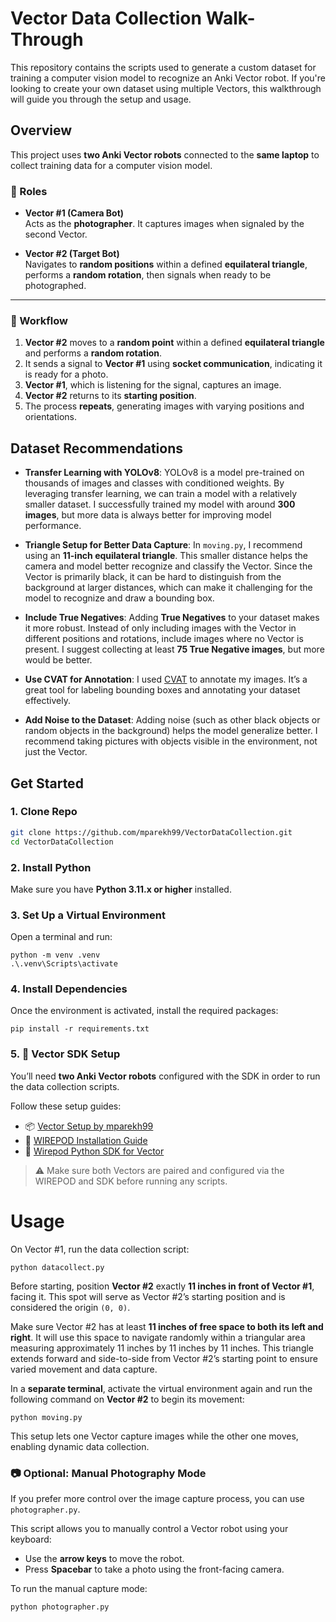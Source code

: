 # Vector Data Collection Walk-Through

This repository contains the scripts used to generate a custom dataset for training a computer vision model to recognize an Anki Vector robot. If you're looking to create your own dataset using multiple Vectors, this walkthrough will guide you through the setup and usage.

## Overview
This project uses **two Anki Vector robots** connected to the **same laptop** to collect training data for a computer vision model.

### 🤖 Roles

- **Vector #1 (Camera Bot)**  
  Acts as the **photographer**. It captures images when signaled by the second Vector.

- **Vector #2 (Target Bot)**  
  Navigates to **random positions** within a defined **equilateral triangle**, performs a **random rotation**, then signals when ready to be photographed.

---

### 🔄 Workflow

1. **Vector #2** moves to a **random point** within a defined **equilateral triangle** and performs a **random rotation**.
2. It sends a signal to **Vector #1** using **socket communication**, indicating it is ready for a photo.
3. **Vector #1**, which is listening for the signal, captures an image.
4. **Vector #2** returns to its **starting position**.
5. The process **repeats**, generating images with varying positions and orientations.

## Dataset Recommendations

- **Transfer Learning with YOLOv8**: YOLOv8 is a model pre-trained on thousands of images and classes with conditioned weights. By leveraging transfer learning, we can train a model with a relatively smaller dataset. I successfully trained my model with around **300 images**, but more data is always better for improving model performance.
  
- **Triangle Setup for Better Data Capture**: In `moving.py`, I recommend using an **11-inch equilateral triangle**. This smaller distance helps the camera and model better recognize and classify the Vector. Since the Vector is primarily black, it can be hard to distinguish from the background at larger distances, which can make it challenging for the model to recognize and draw a bounding box.
  
- **Include True Negatives**: Adding **True Negatives** to your dataset makes it more robust. Instead of only including images with the Vector in different positions and rotations, include images where no Vector is present. I suggest collecting at least **75 True Negative images**, but more would be better.

- **Use CVAT for Annotation**: I used [CVAT](https://www.cvat.ai/) to annotate my images. It’s a great tool for labeling bounding boxes and annotating your dataset effectively.
  
- **Add Noise to the Dataset**: Adding noise (such as other black objects or random objects in the background) helps the model generalize better. I recommend taking pictures with objects visible in the environment, not just the Vector.


## Get Started

### 1. Clone Repo
```bash
git clone https://github.com/mparekh99/VectorDataCollection.git
cd VectorDataCollection
```

### 2. Install Python
Make sure you have **Python 3.11.x or higher** installed.

### 3. Set Up a Virtual Environment

Open a terminal and run:
```
python -m venv .venv
.\.venv\Scripts\activate
```
### 4. Install Dependencies
Once the environment is activated, install the required packages:
```
pip install -r requirements.txt
```

### 5. 🤖 Vector SDK Setup

You’ll need **two Anki Vector robots** configured with the SDK in order to run the data collection scripts.

Follow these setup guides:

- 📦 [Vector Setup by mparekh99](https://github.com/mparekh99/Vector-Setup)
- 🔌 [WIREPOD Installation Guide](https://github.com/kercre123/wire-pod/wiki/Installation)
- 🧠 [Wirepod Python SDK for Vector](https://github.com/kercre123/wirepod-vector-python-sdk)

> ⚠️ Make sure both Vectors are paired and configured via the WIREPOD and SDK before running any scripts.


# Usage
On Vector #1, run the data collection script:
```
python datacollect.py
```

Before starting, position **Vector #2** exactly **11 inches in front of Vector #1**, facing it. This spot will serve as Vector #2’s starting position and is considered the origin `(0, 0)`.

Make sure Vector #2 has at least **11 inches of free space to both its left and right**. It will use this space to navigate randomly within a triangular area measuring approximately 11 inches by 11 inches by 11 inches. This triangle extends forward and side-to-side from Vector #2’s starting point to ensure varied movement and data capture.

In a **separate terminal**, activate the virtual environment again and run the following command on **Vector #2** to begin its movement:
```
python moving.py
``` 

This setup lets one Vector capture images while the other one moves, enabling dynamic data collection.

### 📷 Optional: Manual Photography Mode

If you prefer more control over the image capture process, you can use `photographer.py`.

This script allows you to manually control a Vector robot using your keyboard:

- Use the **arrow keys** to move the robot.
- Press **Spacebar** to take a photo using the front-facing camera.

To run the manual capture mode:
```
python photographer.py
```
